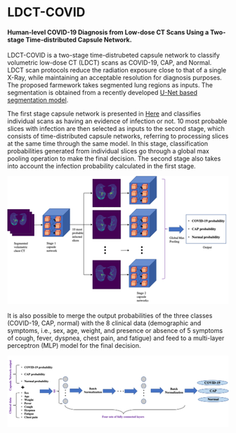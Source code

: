 # LDCT-COVID
<h4>Human-level COVID-19 Diagnosis from Low-dose CT Scans Using a Two-stage Time-distributed Capsule Network.</h4>

LDCT-COVID is a two-stage time-distrubeted capsule network to classify volumetric low-dose CT (LDCT) scans as COVID-19, CAP, and Normal. LDCT scan protocols reduce the radiation exposure close to that of a single X-Ray, while maintaining an acceptable resolution for diagnosis purposes. The proposed farmework takes segmented lung regions as inputs. The segmentation is obtained from a recently developed <a href="https://github.com/JoHof/lungmask"> U-Net based segmentation model</a>.

The first stage capsule network is presented in <a href="https://github.com/ShahinSHH/CT-CAPS"> Here</a> and classifies individual scans as having an evidence of infection or not. 10 most probable slices with infection are then selected as inputs to the second stage, which consists of time-distributed capsule networks, referring to processing slices at the same time through the same model. In this stage, classification probabilities generated from individual slices go through a global max pooling operation to make the final decision. The second stage also takes into account the infection probability calculated in the first stage.

<img src="https://github.com/ParnianA/LDCT-COVID/blob/main/Figures/Framework.png"/>

It is also possible to merge the output probabilities of the three classes (COVID-19, CAP, normal) with the 8 clinical data (demographic and symptoms,  i.e., sex, age, weight, and presence or absence of 5 symptoms of cough, fever, dyspnea, chest pain, and fatigue) and feed to a multi-layer perceptron (MLP) model for the final decision. 

<img src="https://github.com/ParnianA/LDCT-COVID/blob/main/Figures/MLP.png"/>

